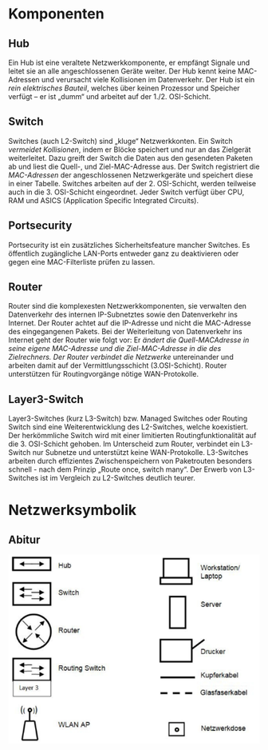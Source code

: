 # Komponenten

## Hub
Ein Hub ist eine veraltete Netzwerkkomponente, er empfängt Signale und leitet sie an alle angeschlossenen Geräte weiter. Der Hub kennt keine MAC-Adressen und verursacht viele Kollisionen im Datenverkehr. Der Hub ist ein *rein elektrisches Bauteil*, welches über keinen Prozessor und Speicher verfügt – er ist „dumm“ und arbeitet auf der 1./2. OSI-Schicht.

## Switch
Switches (auch L2-Switch) sind „kluge“ Netzwerkkonten. Ein Switch *vermeidet Kollisionen*, indem er Blöcke speichert und nur an das Zielgerät weiterleitet. Dazu greift der Switch die Daten aus den gesendeten Paketen ab und liest die Quell-, und Ziel-MAC-Adresse aus. Der Switch registriert die *MAC-Adressen* der angeschlossenen Netzwerkgeräte und speichert diese in einer Tabelle. Switches arbeiten auf der 2. OSI-Schicht, werden teilweise auch in die 3. OSI-Schicht eingeordnet. Jeder Switch verfügt über CPU, RAM und ASICS (Application Specific Integrated Circuits).

## Portsecurity
Portsecurity ist ein zusätzliches Sicherheitsfeature mancher Switches. Es öffentlich zugängliche LAN-Ports entweder ganz zu deaktivieren oder gegen eine MAC-Filterliste prüfen zu lassen.

## Router
Router sind die komplexesten Netzwerkkomponenten, sie verwalten den Datenverkehr des internen IP-Subnetztes sowie den Datenverkehr ins Internet. Der Router achtet auf die IP-Adresse und nicht die MAC-Adresse des eingegangenen Pakets. Bei der Weiterleitung von Datenverkehr ins Internet geht der Router wie folgt vor: Er *ändert die Quell-MACAdresse in seine eigene MAC-Adresse und die Ziel-MAC-Adresse in die des Zielrechners. Der Router verbindet die Netzwerke* untereinander und arbeiten damit auf der Vermittlungsschicht (3.OSI-Schicht). Router unterstützen für Routingvorgänge nötige WAN-Protokolle.

## Layer3-Switch
Layer3-Switches (kurz L3-Switch) bzw. Managed Switches oder Routing Switch sind eine Weiterentwicklung des L2-Switches, welche koexistiert. Der herkömmliche Switch wird mit einer limitierten Routingfunktionalität auf die 3. OSI-Schicht gehoben. Im Unterscheid zum Router, verbindet ein L3-Switch nur Subnetze und unterstützt keine WAN-Protokolle. L3-Switches arbeiten durch effizientes Zwischenspeichern von Paketrouten besonders schnell - nach dem Prinzip „Route once, switch many“. Der Erwerb von L3-Switches ist im Vergleich zu L2-Switches deutlich teurer.

# Netzwerksymbolik

## Abitur
![](../_Medien/Netzwerkkomponenten_Abitur.png)